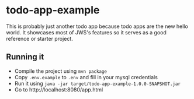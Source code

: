 # todo-app-example
This is probably just another todo app because todo apps are the new hello world.
It showcases most of JWS's features so it serves as a good reference or starter project.

## Running it
- Compile the project using `mvn package`
- Copy `.env.example` to `.env` and fill in your mysql credentials
- Run it using `java -jar target/todo-app-example-1.0.0-SNAPSHOT.jar`
- Go to http://localhost:8080/app.html